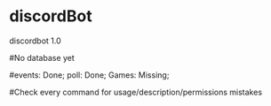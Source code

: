 # discordBot
discordbot 1.0


#No database yet


#events: Done; poll: Done; Games: Missing;


#Check every command for usage/description/permissions mistakes

